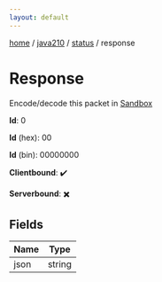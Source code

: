 ```yaml
---
layout: default
---
```


[home](/)  /  [java210](/protocol/java210)  /  [status](/protocol/java210/status)  /  response

# Response

Encode/decode this packet in [Sandbox](../../../sandbox/java210#Status.Response)

**Id**: 0

**Id** (hex): 00

**Id** (bin): 00000000

**Clientbound**: ✔️

**Serverbound**: ✖️

## Fields

Name | Type
---|---
json | string
